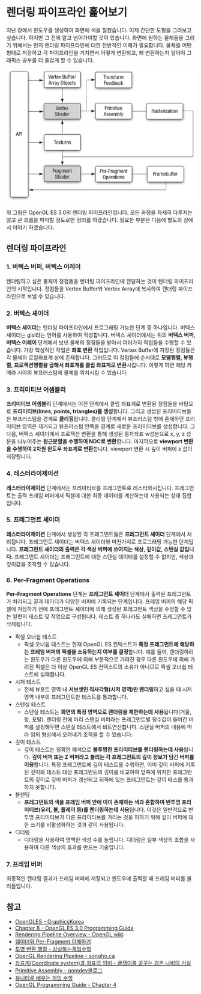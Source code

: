 # 렌더링 파이프라인 훑어보기

지난 장에서 윈도우를 생성하여 화면에 색을 칠했습니다. 이제 간단한 도형을 그려보고 싶습니다. 하지만 그 전에 알고 넘어가야할 것이 있습니다.
화면에 원하는 물체들을 그리기 위해서는 먼저 렌더링 파이프라인에 대한 전반적인 이해가 필요합니다. 물체를 어떤 형태로 저장하고 각 파이프라인을 거치면서 어떻게 변환되고, 왜 변환하는지 알아야 그래픽스 공부를 더 즐겁게 할 수 있습니다.

![pipeline](./images/opengles_pipeline.jpeg)

위 그림은 OpenGL ES 3.0의 렌더링 파이프라인입니다. 모든 과정을 자세히 다루지는 않고 큰 흐름을 파악할 정도로만 정리를 하겠습니다. 필요한 부분은 다음에 별도의 장에서 이야기 하겠습니다.

## 렌더링 파이프라인

### 1. 버텍스 버퍼, 버텍스 어레이

렌더링하고 싶은 물체의 정점들을 렌더링 파이프라인에 전달하는 것이 렌더링 파이프라인의 시작입니다. 정점들을 Vertex Buffer와 Vertex Array에 복사하여 렌더링 파이프라인으로 보낼 수 있습니다.

### 2. 버텍스 셰이더

**버텍스 셰이더**는 렌더링 파이프라인에서 프로그래밍 가능한 단계 중 하나입니다. 버텍스 셰이더는 glsl라는 언어를 사용하여 작성합니다. 버텍스 셰이더에서는 위의 **버텍스 버퍼, 버텍스 어레이** 단계에서 보낸 물체의 정점들을 받아서 여러가지 작업들을 수행할 수 있습니다. 가장 핵심적인 작업은 **좌표 변환** 작업입니다. Vertex Buffer에 저장된 정점들은 각 물체의 로컬좌표계 상에 존재합니다. 그러므로 이 정점들에 순서대로 **모델행렬, 뷰행렬, 프로젝션행렬을 곱해서 좌표계를 클립 좌표계로 변환**시킵니다. 이렇게 하면 해당 카메라 시야의 뷰프러스텀에 물체를 위치시킬 수 있습니다.

### 3. 프리미티브 어셈블리

**프리미티브 어셈블리** 단계에서는 이전 단계에서 클립 좌표계로 변환된 정점들을 바탕으로 **프리미티브(lines, points, triangles)를 생성**합니다. 그리고 생성된 프리미티브들은 뷰프러스텀을 경계로 **클리핑**됩니다. 클리핑 단계에서 뷰프러스텀 밖에 존재하던 프리미티브 영역은 제거되고 뷰프러스텀 안쪽을 경계로 새로운 프리미티브를 생성합니다. 그 다음, 버텍스 셰이더에서 프로젝션 변환을 통해 생성된 동차좌표 w성분으로 x, y, z 성분을 나누어주는 **원근분할을 수행하여 NDC로 변환**합니다. 마지막으로 **viewport 변환을 수행하여 2차원 윈도우 좌표계로 변환**합니다. viewport 변환 시 깊이 버퍼에 z 값이 저장됩니다.

### 4. 레스터라이제이션

**레스터라이제이션** 단계에서는 프리미티브를 프레그먼트로 레스터화시킵니다. 프레그먼트는 출력 프레임 버퍼에서 픽셀에 대한 최종 데이터를 계산하는데 사용되는 상태 집합입니다.

### 5. 프레그먼트 셰이더

**레스터라이제이션** 단계에서 생성된 각 프레그먼트들은 **프레그먼트 셰이더** 단계에서 처리됩니다. 프레그먼트 셰이더는 버텍스 셰이더와 마찬가지로 프로그래밍 가능한 단계입니다. **프레그먼트 셰이더의 출력은 각 색상 버퍼에 쓰여지는 색상, 깊이값, 스텐실 값입니다.** 프레그먼트 셰이더는 프레그먼트에 대한 스텐실 데이터를 설정할 수 없지만, 색상과 깊이값을 조작할 수 있습니다.

### 6. Per-Fragment Operations

**Per-Fragment Operations** 단계는 **프레그먼트 셰이더** 단계에서 출력된 프레그먼트가 처리되고 결과 데이터가 다양한 버퍼에 기록되는 단계입니다. 프레임 버퍼의 해당 픽셀에 저장하기 전에 프레그먼트 셰이더에 의해 생성된 프레그먼트 색상을 수정할 수 있는 일련의 테스트 및 작업으로 구성됩니다. 테스트 중 하나라도 실패하면 프레그먼트가 삭제됩니다.

- 픽셀 오너쉽 테스트
  - 픽셀 오너쉽 테스트는 현재 OpenGL ES 컨텍스트가 **특정 프레그먼트에 해당하는 프레임 버퍼의 픽셀을 소유하는지 여부를 결정**합니다. 예를 들어, 렌더링하려는 윈도우가 다른 윈도우에 의해 부분적으로 가려진 경우 다른 윈도우에 의해 가려진 픽셀은 더 이상 OpenGL ES 컨텍스트의 소유가 아니므로 픽셀 오너쉽 테스트에 실패합니다.
- 시저 테스트
  - 전체 뷰포트 영역 내 **서브셋인 직사각형(시저 영역)만 렌더링**하고 싶을 때 시저 영역 내부의 프레그먼트만 테스트를 통과합니다.
- 스텐실 테스트
  - 스텐실 테스트는 **화면의 특정 영역으로 렌더링을 제한하는데 사용**됩니다(거울, 창, 포탈). 렌더링 전에 미리 스텐실 버퍼라는 프레그먼트별 정수값이 들어간 버퍼를 설정해두면 스텐실 테스트에서 비트연산합니다. 스텐실 버퍼의 내용에 따라 임의 형상에서 오려내기 조작을 할 수 있습니다.
- 깊이 테스트
  - 깊이 테스트는 정확한 폐색으로 **불투명한 프리미티브를 렌더링하는데 사용**됩니다. **깊이 버퍼 또는 Z 버퍼라고 불리는 각 프레그먼트의 깊이 정보가 담긴 버퍼를 이용**합니다. 특정 프레그먼트에 깊이 테스트를 수행하면, 이미 깊이 버퍼에 기록된 깊이와 테스트 대상 프레그먼트의 깊이를 비교하여 앞쪽에 위치한 프레그먼트의 깊이로 깊이 버퍼가 갱신되고 뒤쪽에 있는 프레그먼트는 깊이 테스를 통과하지 못합니다.
- 블렌딩
  - **프레그먼트의 색을 프레임 버퍼 안에 이미 존재하는 색과 혼합하여 반투명 프리미티브(유리, 불, 플레어 등)를 렌더링하는데 사용**됩니다. 이것은 일반적으로 반투명 프리미티브가 다른 프리미티브를 가리는 것을 피하기 위해 깊이 버퍼에 대한 쓰기를 비활성화하는 것과 같이 사용됩니다.
- 디더링
  - 디더링을 사용하여 명백한 색상 수를 늘립니다. 디더링은 일부 색상의 조합을 사용하여 다른 색상의 효과를 만드는 기술입니다.

### 7. 프레임 버퍼

최종적인 렌더링 결과가 프레임 버퍼에 저장되고 윈도우에 출력할 때 프레임 버퍼를 불러들입니다.

## 참고

- [OpenGLES - GraphicsKorea](https://github.com/GraphicsKorea/OpenGLES)
- [Chapter 8 - OpenGL ES 3.0 Programming Guide](https://www.oreilly.com/library/view/opengl-es-30/9780133440133/ch08.html#ch08fig01)
- [Rendering Pipeline Overview - OpenGL wiki](https://www.khronos.org/opengl/wiki/Rendering_Pipeline_Overview)
- [쉐이더와 Per-Fragment 이해하기](https://codingcoding.tistory.com/479)
- [투영 변환 행렬 - 상상하는게임수학](https://blog.naver.com/destiny9720/221425095052)
- [OpenGL Rendering Pipeline - songho.ca](http://www.songho.ca/opengl/gl_pipeline.html)
- [좌표계(Coordinate system)과 좌표의 의미 - 글쟁이를 꿈꾸는 검은 나비의 거실](https://m.blog.naver.com/luku756/222056517453)
- [Primitive Assembly - gomdev블로그](https://m.blog.naver.com/PostView.naver?isHttpsRedirect=true&blogId=gomdev&logNo=220111882882)
- [유니티로 배우는 게임 수학](https://www.hanbit.co.kr/store/books/look.php?p_code=B2485050358)
- [OpenGL Programming Guide - Chapter 4](http://www.glprogramming.com/red/chapter04.html)
